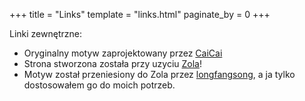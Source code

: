 +++
title = "Links"
template = "links.html"
paginate_by = 0
+++

Linki zewnętrzne:
- Oryginalny motyw zaprojektowany przez [CaiCai](https://www.caicai.me)
- Strona stworzona została przy uzyciu [Zola](https://www.getzola.org/)!
- Motyw został przeniesiony do Zola przez [longfangsong](https://github.com/longfangsong/anatole-zola), a ja tylko dostosowałem go do moich potrzeb.

